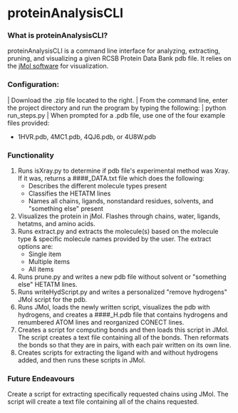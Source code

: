 proteinAnalysisCLI
==================

<h3>What is proteinAnalysisCLI?</h3>
<p>proteinAnalysisCLI is a command line interface for analyzing, extracting, pruning, and visualizing a given RCSB Protein Data Bank pdb file. It relies on the <a href="http://jmol.sourceforge.net/">jMol software</a> for visualization.
</p>

<h3>Configuration:</h3>
<p>
| Download the .zip file located to the right.
| From the command line, enter the project directory and run the program by typing the following: 
|         python run_steps.py
| When prompted for a .pdb file, use one of the four example files provided:
<ul>
   <li>1HVR.pdb, 4MC1.pdb, 4QJ6.pdb, or 4U8W.pdb</li>
</ul>
</p>

<h3>Functionality</h3>
<p>
<ol>
<li>Runs isXray.py to determine if pdb file's experimental method was Xray.
   If it was, returns a ####_DATA.txt file which does the following:
   <ul>
      <li>Describes the different molecule types present</li>
      <li>Classifies the HETATM lines</li>
      <li>Names all chains, ligands, nonstandard residues, solvents, and "something else" present</li>
   </ul>
</li>
<li>Visualizes the protein in jMol. Flashes through chains, water, ligands, hetatms, and amino acids.</li>
<li>Runs extract.py and extracts the molecule(s) based on the molecule type & specific molecule names provided by the user. 
   The extract options are:
   <ul>
      <li>Single item</li>
      <li>Multiple items</li>
      <li>All items</li>
   </ul>
</li>
<li>Runs prune.py and writes a new pdb file without solvent or "something else" HETATM lines.</li>
<li>Runs writeHydScript.py and writes a personalized "remove hydrogens" JMol script for the pdb.</li>
<li>Runs JMol, loads the newly written script, visualizes the pdb with hydrogens, and creates a ####_H.pdb file that contains hydrogens and renumbered ATOM lines and reorganized CONECT lines.</li>
<li>Creates a script for computing bonds and then loads this script in JMol. The script creates a text file containing all of the bonds. Then reformats the bonds so that they are in pairs, with each pair written on its own line.</li>
<li>Creates scripts for extracting the ligand with and without hydrogens added, and then runs these scripts in JMol.</li>
</ol>
</p>

<h3>Future Endeavours</h3>
<p>
Create a script for extracting specifically requested chains using JMol. The script will create a text file containing all of the chains requested.
</p>
